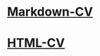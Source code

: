 # [Markdown-CV](https://ksen4ik.github.io/rsschool-cv/cv)
# [HTML-CV](https://ksen4ik.github.io/rsschool-cv/)

